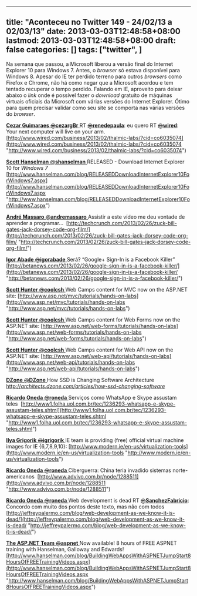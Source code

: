 
---
title: "Aconteceu no Twitter 149 - 24/02/13 a 02/03/13"
date: 2013-03-03T12:48:58+08:00
lastmod: 2013-03-03T12:48:58+08:00
draft: false
categories: []
tags: ["twitter", ]
---


Na semana que passou, a Microsoft liberou a versão final do Internet Explorer 10 para Windows 7. Antes, o *browser* só estava disponível para Windows 8. Apesar do IE ter perdido terreno para outros *browsers* como  Firefox e Chrome, não há como negar que a Microsoft acordou e tem tentado recuperar o tempo perdido. Falando em IE, aproveito para deixar abaixo o *link* onde é possível fazer o *download* gratuito de máquinas virtuais oficiais da Microsoft com várias versões do Internet Explorer. Ótimo para quem precisar validar como seu site se comporta nas várias versões do *browser*.   

[**Cezar Guimaraes** ‏<s>@</s>**cezargBr** ](https://twitter.com/cezargBr) RT [<s>@</s>**renedepaula**](https://twitter.com/renedepaula): eu quero RT [<s>@</s>**wired**](https://twitter.com/wired): Your next computer will live on your arm. [http://www.wired.com/business/2013/02/thalmic-labs/?cid=co6035074](http://www.wired.com/business/2013/02/thalmic-labs/?cid=co6035074 "http://www.wired.com/business/2013/02/thalmic-labs/?cid=co6035074")   

[**Scott Hanselman** ‏<s>@</s>**shanselman** ](https://twitter.com/shanselman) RELEASED - Download Internet Explorer 10 for *Windows 7*  [http://www.hanselman.com/blog/RELEASEDDownloadInternetExplorer10ForWindows7.aspx](http://www.hanselman.com/blog/RELEASEDDownloadInternetExplorer10ForWindows7.aspx "http://www.hanselman.com/blog/RELEASEDDownloadInternetExplorer10ForWindows7.aspx")   

[**André Massaro** ‏<s>@</s>**andremassaro** ](https://twitter.com/andremassaro) Assistir a este vídeo me deu vontade de aprender a programar...  [http://techcrunch.com/2013/02/26/zuck-bill-gates-jack-dorsey-code-org-film/](http://techcrunch.com/2013/02/26/zuck-bill-gates-jack-dorsey-code-org-film/ "http://techcrunch.com/2013/02/26/zuck-bill-gates-jack-dorsey-code-org-film/")   

[**Igor Abade** ‏<s>@</s>**igorabade** ](https://twitter.com/igorabade) Será? “Google+ Sign-In is a Facebook Killer”  [http://betanews.com/2013/02/26/google-sign-in-is-a-facebook-killer/](http://betanews.com/2013/02/26/google-sign-in-is-a-facebook-killer/ "http://betanews.com/2013/02/26/google-sign-in-is-a-facebook-killer/")   

[**Scott Hunter** ‏<s>@</s>**coolcsh** ](https://twitter.com/coolcsh) Web Camps content for MVC now on the ASP.NET site: [http://www.asp.net/mvc/tutorials/hands-on-labs](http://www.asp.net/mvc/tutorials/hands-on-labs "http://www.asp.net/mvc/tutorials/hands-on-labs")   

[**Scott Hunter** ‏<s>@</s>**coolcsh** ](https://twitter.com/coolcsh) Web Camps content for Web Forms now on the ASP.NET site: [http://www.asp.net/web-forms/tutorials/hands-on-labs](http://www.asp.net/web-forms/tutorials/hands-on-labs "http://www.asp.net/web-forms/tutorials/hands-on-labs")   

[**Scott Hunter** ‏<s>@</s>**coolcsh** ](https://twitter.com/coolcsh) Web Camps content for Web API now on the ASP.NET site: [http://www.asp.net/web-api/tutorials/hands-on-labs](http://www.asp.net/web-api/tutorials/hands-on-labs "http://www.asp.net/web-api/tutorials/hands-on-labs")   

[**DZone** ‏<s>@</s>**DZone** ](https://twitter.com/DZone) How SSD is Changing Software Architecture [http://<cite>architects.dzone.com/articles/how-ssd-changing-software</cite>   
](http://architects.dzone.com/articles/how-ssd-changing-software)   

[**Ricardo Oneda** ‏<s>@</s>**roneda** ](https://twitter.com/roneda) Serviços como WhatsApp e Skype assustam teles  [http://www1.folha.uol.com.br/tec/1236293-whatsapp-e-skype-assustam-teles.shtml](http://www1.folha.uol.com.br/tec/1236293-whatsapp-e-skype-assustam-teles.shtml "http://www1.folha.uol.com.br/tec/1236293-whatsapp-e-skype-assustam-teles.shtml")   

[**Ilya Grigorik** ‏<s>@</s>**igrigorik** ](https://twitter.com/igrigorik) IE team is providing (free) official virtual machine images for IE {6,7,8,9,10}: [http://www.modern.ie/en-us/virtualization-tools](http://www.modern.ie/en-us/virtualization-tools "http://www.modern.ie/en-us/virtualization-tools")   

[**Ricardo Oneda** ‏<s>@</s>**roneda** ](https://twitter.com/roneda) Ciberguerra: China teria invadido sistemas norte-americanos  [http://www.advivo.com.br/node/1288511](http://www.advivo.com.br/node/1288511 "http://www.advivo.com.br/node/1288511")   

[**Ricardo Oneda** ‏<s>@</s>**roneda** ](https://twitter.com/roneda) Web development is dead RT [<s>@</s>**SanchezFabricio**](https://twitter.com/SanchezFabricio): Concordo com muito dos pontos deste texto, mas não com todos [http://jeffreypalermo.com/blog/web-development-as-we-know-it-is-dead/](http://jeffreypalermo.com/blog/web-development-as-we-know-it-is-dead/ "http://jeffreypalermo.com/blog/web-development-as-we-know-it-is-dead/")   

[**The ASP.NET Team** ‏<s>@</s>**aspnet** ](https://twitter.com/aspnet) Now available! 8 hours of FREE ASPNET training with Hanselman, Galloway and Edwards! [http://www.hanselman.com/blog/BuildingWebAppsWithASPNETJumpStart8HoursOfFREETrainingVideos.aspx](http://www.hanselman.com/blog/BuildingWebAppsWithASPNETJumpStart8HoursOfFREETrainingVideos.aspx "http://www.hanselman.com/blog/BuildingWebAppsWithASPNETJumpStart8HoursOfFREETrainingVideos.aspx")


